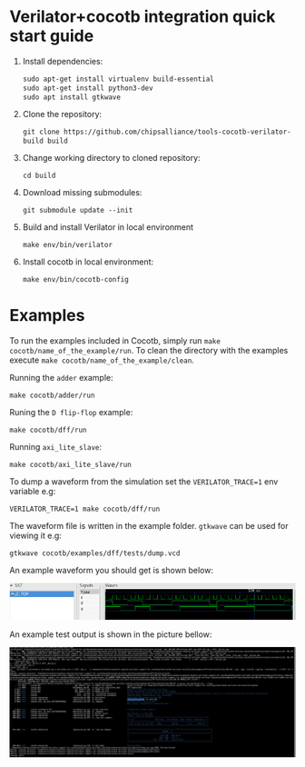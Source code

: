 # Verilator+cocotb integration quick start guide

1. Install dependencies:

   ```
   sudo apt-get install virtualenv build-essential
   sudo apt-get install python3-dev
   sudo apt install gtkwave

   ```


2. Clone the repository:

   ```
   git clone https://github.com/chipsalliance/tools-cocotb-verilator-build build
   ```

3. Change working directory to cloned repository:

   ```
   cd build
   ```

4. Download missing submodules:

   ```
   git submodule update --init
   ```

5. Build and install Verilator in local environment

   ```
   make env/bin/verilator
   ```

6. Install cocotb in local environment:

   ```
   make env/bin/cocotb-config
   ```

# Examples

To run the examples included in Cocotb, simply run `make cocotb/name_of_the_example/run`.
To clean the directory with the examples execute `make cocotb/name_of_the_example/clean`.

Running the `adder` example:

    make cocotb/adder/run

Runing the `D flip-flop` example:

    make cocotb/dff/run

Running `axi_lite_slave`:

    make cocotb/axi_lite_slave/run

To dump a waveform from the simulation set the `VERILATOR_TRACE=1` env variable e.g:

    VERILATOR_TRACE=1 make cocotb/dff/run

The waveform file is written in the example folder. `gtkwave` can be used for viewing it e.g:

    gtkwave cocotb/examples/dff/tests/dump.vcd

An example waveform you should get is shown below:

![DFF test waveform](img/dff-vcd.png)

An example test output is shown in the picture bellow:

![DFF test waveform](img/dff-test.png)
